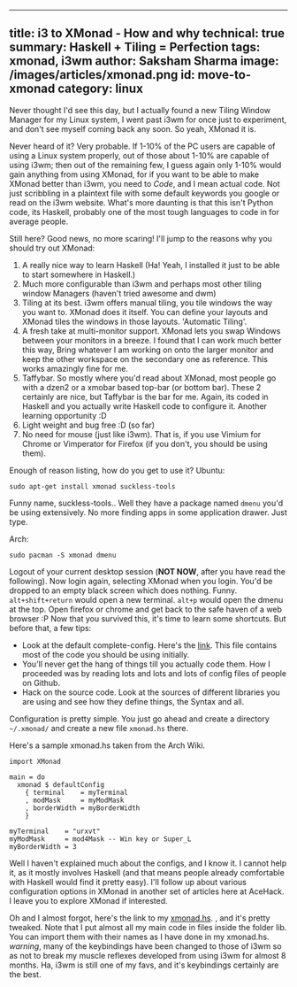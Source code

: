 -----
title: i3 to XMonad - How and why
technical: true
summary: Haskell + Tiling = Perfection
tags: xmonad, i3wm
author: Saksham Sharma
image: /images/articles/xmonad.png
id: move-to-xmonad
category: linux
-----

Never thought I'd see this day, but I actually found a new Tiling Window Manager for my Linux system, I went past i3wm for once just to experiment, and don't see myself coming back any soon. So yeah, XMonad it is.

Never heard of it? Very probable. If 1-10% of the PC users are capable of using a Linux system properly, out of those about 1-10% are capable of using i3wm; then out of the remaining few, I guess again only 1-10% would gain anything from using XMonad, for if you want to be able to make XMonad better than i3wm, you need to *Code*, and I mean actual code. Not just scribbling in a plaintext file with some default keywords you google or read on the i3wm website. What's more daunting is that this isn't Python code, its Haskell, probably one of the most tough languages to code in for average people.

Still here? Good news, no more scaring! I'll jump to the reasons why you should try out XMonad:

1. A really nice way to learn Haskell (Ha! Yeah, I installed it just to be able to start somewhere in Haskell.)
2. Much more configurable than i3wm and perhaps most other tiling window Managers (haven't tried awesome and dwm)
3. Tiling at its best. i3wm offers manual tiling, you tile windows the way you want to. XMonad does it itself. You can define your layouts and XMonad tiles the windows in those layouts. 'Automatic Tiling'.
4. A fresh take at multi-monitor support. XMonad lets you swap Windows between your monitors in a breeze. I found that I can work much better this way, Bring whatever I am working on onto the larger monitor and keep the other workspace on the secondary one as reference. This works amazingly fine for me.
5. Taffybar. So mostly where you'd read about XMonad, most people go with a dzen2 or a xmobar based top-bar (or bottom bar). These 2 certainly are nice, but Taffybar is the bar for me. Again, its coded in Haskell and you actually write Haskell code to configure it. Another learning opportunity :D
6. Light weight and bug free :D (so far)
7. No need for mouse (just like i3wm). That is, if you use Vimium for Chrome or Vimperator for Firefox (if you don't, you should be using them).

Enough of reason listing, how do you get to use it?
Ubuntu:

    sudo apt-get install xmonad suckless-tools

Funny name, suckless-tools.. Well they have a package named `dmenu` you'd be using extensively. No more finding apps in some application drawer. Just type.

Arch:

    sudo pacman -S xmonad dmenu

Logout of your current desktop session (**NOT NOW**, after you have read the following). Now login again, selecting XMonad when you login. You'd be dropped to an empty black screen which does nothing. Funny. `alt+shift+return` would open a new terminal. `alt+p` would open the dmenu at the top. Open firefox or chrome and get back to the safe haven of a web browser :P Now that you survived this, it's time to learn some shortcuts. But before that, a few tips:

* Look at the default complete-config. Here's the [link](http://xmonad.org/xmonad-docs/xmonad/src/XMonad-Config.html). This file contains most of the code you should be using initially.
* You'll never get the hang of things till you actually code them. How I proceeded was by reading lots and lots and lots of config files of people on Github.
* Hack on the source code. Look at the sources of different libraries you are using and see how they define things, the Syntax and all.

Configuration is pretty simple. You just go ahead and create a directory `~/.xmonad/` and create a new file `xmonad.hs` there.

Here's a sample xmonad.hs taken from the Arch Wiki.

    import XMonad

    main = do
      xmonad $ defaultConfig
        { terminal    = myTerminal
        , modMask     = myModMask
        , borderWidth = myBorderWidth
        }

    myTerminal    = "urxvt"
    myModMask     = mod4Mask -- Win key or Super_L
    myBorderWidth = 3

Well I haven't explained much about the configs, and I know it. I cannot help it, as it mostly involves Haskell (and that means people already comfortable with Haskell would find it pretty easy). I'll follow up about various configuration options in XMonad in another set of articles here at AceHack. I leave you to explore XMonad if interested.

Oh and I almost forgot, here's the link to my [xmonad.hs](https://github.com/sakshamsharma/my-configs/tree/master/.xmonad). , and it's pretty tweaked. Note that I put almost all my main code in files inside the folder lib. You can import them with their names as I have done in my xmonad.hs.
*warning*, many of the keybindings have been changed to those of i3wm so as not to break my muscle reflexes developed from using i3wm for almost 8 months. Ha, i3wm is still one of my favs, and it's keybindings certainly are the best.

